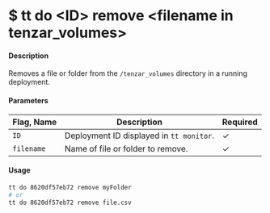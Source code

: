 <h1 class="title">$ tt do &lt;ID&gt; remove &lt;filename in tenzar_volumes&gt;</h1>

#### Description

Removes a file or folder from the `/tenzar_volumes` directory in a running deployment.

#### Parameters

| Flag, Name | Description                              | Required |
| ---------- | ---------------------------------------- | -------- |
| `ID`       | Deployment ID displayed in `tt monitor`. | ✓        |
| `filename` | Name of file or folder to remove.        | ✓        |

#### Usage

```bash
tt do 8620df57eb72 remove myFolder
# or
tt do 8620df57eb72 remove file.csv
```
